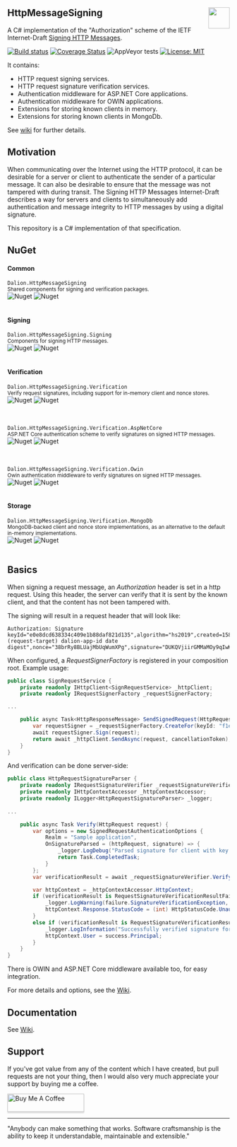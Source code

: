 ## HttpMessageSigning [<img src="https://dalion.eu/dalion128.png" align="right" width="48">](https://www.dalion.eu)

A C# implementation of the "Authorization" scheme of the IETF Internet-Draft [Signing HTTP Messages](https://tools.ietf.org/html/draft-ietf-httpbis-message-signatures-00).

[![Build status](https://ci.appveyor.com/api/projects/status/d8fdl40nfj62ed1v?svg=true)](https://ci.appveyor.com/project/DavidLievrouw/httpmessagesigning) [![Coverage Status](https://coveralls.io/repos/github/DavidLievrouw/HttpMessageSigning/badge.svg?branch=master)](https://coveralls.io/github/DavidLievrouw/HttpMessageSigning?branch=master) ![AppVeyor tests](http://canllp.ca/appveyor/tests/DavidLievrouw/httpmessagesigning) [![License: MIT](https://img.shields.io/badge/License-MIT-yellow.svg)](https://opensource.org/licenses/MIT) 

It contains:
  - HTTP request signing services.
  - HTTP request signature verification services.
  - Authentication middleware for ASP.NET Core applications.
  - Authentication middleware for OWIN applications.
  - Extensions for storing known clients in memory.
  - Extensions for storing known clients in MongoDb.

See [wiki](https://github.com/DavidLievrouw/HttpMessageSigning/wiki) for further details.

## Motivation
When communicating over the Internet using the HTTP protocol, it can be desirable for a server or client to authenticate the sender of a particular message.  It can also be desirable to ensure that the message was not tampered with during transit. The Signing HTTP Messages Internet-Draft describes a way for servers and clients to simultaneously add authentication and message integrity to HTTP messages by using a digital signature.

This repository is a C# implementation of that specification.

## NuGet

#### Common

`Dalion.HttpMessageSigning`<br/>
<sub>Shared components for signing and verification packages.</sub><br/>
![Nuget](https://img.shields.io/nuget/v/Dalion.HttpMessageSigning) ![Nuget](https://img.shields.io/nuget/dt/Dalion.HttpMessageSigning) 
<br/><br/>

#### Signing

`Dalion.HttpMessageSigning.Signing`<br/>
<sub>Components for signing HTTP messages.</sub><br/>
![Nuget](https://img.shields.io/nuget/v/Dalion.HttpMessageSigning.Signing) ![Nuget](https://img.shields.io/nuget/dt/Dalion.HttpMessageSigning.Signing) 
<br/><br/>

#### Verification

`Dalion.HttpMessageSigning.Verification`<br/>
<sub>Verify request signatures, including support for in-memory client and nonce stores.</sub><br/>
![Nuget](https://img.shields.io/nuget/v/Dalion.HttpMessageSigning.Verification) ![Nuget](https://img.shields.io/nuget/dt/Dalion.HttpMessageSigning.Verification) 
<br/><br/><br/>

`Dalion.HttpMessageSigning.Verification.AspNetCore`<br/>
<sub>ASP.NET Core authentication scheme to verify signatures on signed HTTP messages.</sub><br/>
![Nuget](https://img.shields.io/nuget/v/Dalion.HttpMessageSigning.Verification.AspNetCore) ![Nuget](https://img.shields.io/nuget/dt/Dalion.HttpMessageSigning.Verification.AspNetCore) 
<br/><br/><br/>

`Dalion.HttpMessageSigning.Verification.Owin`<br/>
<sub>Owin authentication middleware to verify signatures on signed HTTP messages.</sub><br/>
![Nuget](https://img.shields.io/nuget/v/Dalion.HttpMessageSigning.Verification.Owin) ![Nuget](https://img.shields.io/nuget/dt/Dalion.HttpMessageSigning.Verification.Owin) 
<br/><br/>

#### Storage

`Dalion.HttpMessageSigning.Verification.MongoDb`<br/>
<sub>MongoDB-backed client and nonce store implementations, as an alternative to the default in-memory implementations.</sub><br/>
![Nuget](https://img.shields.io/nuget/v/Dalion.HttpMessageSigning.Verification.MongoDb) ![Nuget](https://img.shields.io/nuget/dt/Dalion.HttpMessageSigning.Verification.MongoDb) 
<br/><br/>

## Basics
When signing a request message, an _Authorization_ header is set in a http request. Using this header, the server can verify that it is sent by the known client, and that the content has not been tampered with.

The signing will result in a request header that will look like:

```
Authorization: Signature keyId="e0e8dcd638334c409e1b88daf821d135",algorithm="hs2019",created=1584806516,expires=1584806576,headers="(request-target) dalion-app-id date digest",nonce="38brRy8BLUajMbUqWumXPg",signature="DUKQVjiirGMMaMOy9qIwKMro46R3BlLsvUQkw1/8sKQ="
```

When configured, a _RequestSignerFactory_ is registered in your composition root. Example usage:

```cs
public class SignRequestService {
    private readonly IHttpClient<SignRequestService> _httpClient;
    private readonly IRequestSignerFactory _requestSignerFactory;

...

    public async Task<HttpResponseMessage> SendSignedRequest(HttpRequestMessage request, CancellationToken cancellationToken) {
        var requestSigner = _requestSignerFactory.CreateFor(keyId: "f1ed1eff7ca4429abe1abbbe9ae6419a");
        await requestSigner.Sign(request);
        return await _httpClient.SendAsync(request, cancellationToken);
    }
}
```

And verification can be done server-side:

```cs
public class HttpRequestSignatureParser {
    private readonly IRequestSignatureVerifier _requestSignatureVerifier;
    private readonly IHttpContextAccessor _httpContextAccessor;
    private readonly ILogger<HttpRequestSignatureParser> _logger;
    
...

    public async Task Verify(HttpRequest request) {
        var options = new SignedRequestAuthenticationOptions {
            Realm = "Sample application",
            OnSignatureParsed = (httpRequest, signature) => {
                _logger.LogDebug("Parsed signature for client with key '{0}'.", signature.KeyId);
                return Task.CompletedTask;
            }
        };
        var verificationResult = await _requestSignatureVerifier.VerifySignature(request, options);

        var httpContext = _httpContextAccessor.HttpContext;
        if (verificationResult is RequestSignatureVerificationResultFailure failure) {
            _logger.LogWarning(failure.SignatureVerificationException, "Request signature verification failed. See exception for details.");
            httpContext.Response.StatusCode = (int) HttpStatusCode.Unauthorized;
        }
        else if (verificationResult is RequestSignatureVerificationResultSuccess success) {
            _logger.LogInformation("Successfully verified signature for identity {0}.", success.Principal.Identity.Name);
            httpContext.User = success.Principal;
        }
    }
}
```

There is OWIN and ASP.NET Core middleware available too, for easy integration.

For more details and options, see the [Wiki](https://github.com/DavidLievrouw/HttpMessageSigning/wiki).

## Documentation

See [Wiki](https://github.com/DavidLievrouw/HttpMessageSigning/wiki).

## Support

If you've got value from any of the content which I have created, but pull requests are not your thing, then I would also very much appreciate your support by buying me a coffee.

<a href="https://www.buymeacoffee.com/DavidLievrouw" target="_blank"><img src="https://www.buymeacoffee.com/assets/img/custom_images/orange_img.png" alt="Buy Me A Coffee" style="height: 41px !important;width: 174px !important;box-shadow: 0px 3px 2px 0px rgba(190, 190, 190, 0.5) !important;-webkit-box-shadow: 0px 3px 2px 0px rgba(190, 190, 190, 0.5) !important;" ></a>

---
"Anybody can make something that works. Software craftsmanship is the ability to keep it understandable, maintainable and extensible."
